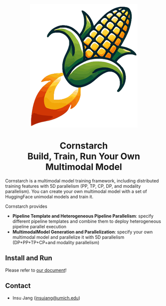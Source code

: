<div align="center">

![Cornstarch Logo](https://raw.githubusercontent.com/cornstarch-org/Cornstarch/refs/heads/main/docs/assets/images/cornstarch.svg)

<h1>Cornstarch<br>
Build, Train, Run Your Own Multimodal Model</h1>
</div>

Cornstarch is a multimodal model training framework, including distributed training features with 5D parallelism (PP, TP, CP, DP, and modality parallelism).
You can create your own multimodal model with a set of HuggingFace unimodal models and train it.

Cornstarch provides

- **Pipeline Template and Heterogeneous Pipeline Parallelism**: specify different pipeline templates and combine them to deploy heterogeneous pipeline parallel execution
- **MultimodalModel Generation and Parallelization**: specify your own multimodal model and parallelize it with 5D parallelism (DP+PP+TP+CP+and modality parallelism)

## Install and Run

Please refer to [our document](https://cornstarch-org.github.io/getting_started)!

## Contact

- Insu Jang (insujang@umich.edu)